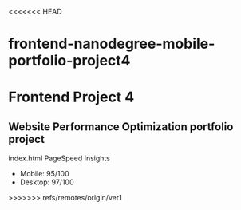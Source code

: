 <<<<<<< HEAD
# frontend-nanodegree-mobile-portfolio-project4
Frontend Project 4
=======
## Website Performance Optimization portfolio project

index.html
PageSpeed Insights
<ul>
	<li>Mobile: 95/100</li>
	<li>Desktop: 97/100</li>
</ul>
>>>>>>> refs/remotes/origin/ver1
